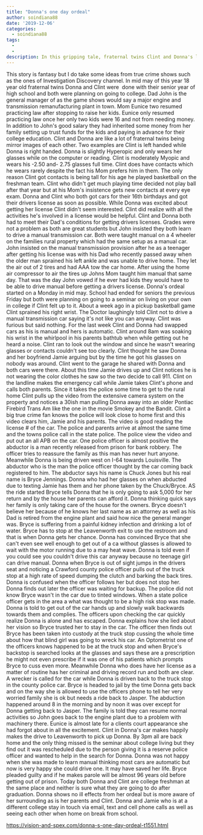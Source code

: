```yaml
---
title: "Donna's one day ordeal"
author: soindiana88
date: '2019-12-06'
categories:
  - soindiana88
tags:
  - 
  - 
description: In this gripping tale, fraternal twins Clint and Donna's lives take a dark turn when Donna is abducted, setting off a thrilling investigation.
---
```

This story is fantasy but I do take some ideas from true crime shows such as the ones of Investigation Discovery channel.
In mid may of this year 18 year old fraternal twins Donna and Clint were  done with their senior year of high school and both were planning on going to college. Dad John is the general manager of as the game shows would say a major engine and transmission remanufacturing plant in town. Mom Eunice two resumed practicing law after stopping to raise her kids. Eunice only resumed practicing law once her only two kids were 16 and not from needing money. In addition to John's good salary they had inherited some money from her family setting up trust funds for the kids and paying in advance for their college education.
Clint and Donna are like a lot of fraternal twins being mirror images of each other. Two examples are Clint is left handed while Donna is right handed. Donna is slightly Hyperopic and only wears her glasses while on the computer or reading. Clint is moderately Myopic and wears his -2.50 and- 2.75 glasses full time. Clint does have contacts which he wears rarely despite the fact his Mom prefers him in them. The only reason Clint got contacts is being tall for his age he played basketball on the freshman team. Clint who didn't get much playing time decided not play ball after that year but at his Mom's insistence gets new contacts at every eye exam.
Donna and Clint who both got cars for their 16th birthdays and got their drivers license as soon as possible. While Donna was excited about getting her license Clint didn't seem interested. Clint did realize with all the activities he's involved in a license would be helpful. Clint and Donna both had to meet their Dad's conditions for getting drivers licenses. Grades were not a problem as both are great students but John insisted they both learn to drive a manual transmission car. Both were taught manual on a 4 wheeler on the families rural property which had the same setup as a manual car. John insisted on the manual transmission provision after he as a teenager after getting his license was with his Dad who recently passed away when the older man sprained his left ankle and was unable to drive home. They let the air out of 2 tires and had AAA tow the car home. After using the home air compressor to air the tires up Johns Mom taught him manual that same day. That was the day John vowed if he ever had kids they would have to be able to drive manual before getting a drivers license.
Donna's ordeal started on a Monday in mid may. School had ended for seniors the previous Friday but both were planning on going to a seminar on living on your own in college if Clint felt up to it. About a week ago in a pickup basketball game Clint sprained his right wrist. The Doctor laughingly told Clint not to drive a manual transmission car saying it's not like you can anyway. Clint was furious but said nothing. For the last week Clint and Donna had swapped cars as his is manual and hers is automatic. Clint around 8am was soaking his wrist in the whirlpool in his parents bathtub when while getting out he heard a noise. Clint ran to look out the window and since he wasn't wearing glasses or contacts couldn't see too clearly. Clint thought he saw Donna and her boyfriend Jamie arguing but by the time he got his glasses on nobody was around. Clint went to the garage he shared with Donna and both cars were there. About this time Jamie drives up and Clint notices he is not wearing the color clothes he saw so the two decide to call 911. Clint on the landline makes the emergency call while Jamie takes Clint's phone and calls both parents. Since it takes the police some time to get to the rural home Clint pulls up the video from the extensive camera system on the property and notices a 30ish man pulling Donna away into an older Pontiac Firebird Trans Am like the one in the movie Smokey and the Bandit. Clint a big true crime fan knows the police will look close to home first and this video clears him, Jamie and his parents. The video is good reading the license # of the car. The police and parents arrive at almost the same time and the towns police call in the state police. The police view the video and put out an all APB on the car. One police officer is almost positive the abductor is a man recently released from prison for bank robbery. The officer tries to reassure the family as this man has never hurt anyone.
Meanwhile Donna is being driven west on I-64 towards Louisville. The abductor who is the man the police officer thought by the car coming back registered to him. The abductor says his name is Chuck Jones but his real name is Bryce Jennings. Donna who had her glasses on when abducted due to texting Jamie has them and her phone taken by the Chuck/Bryce. AS the ride started Bryce tells Donna that he is only going to ask 5,000 for her return and by the house her parents can afford it. Donna thinking quick says her family is only taking care of the house for the owners. Bryce doesn't believe her because of he knows her last name as an attorney as well as his Dad is retired from the engine plant and said how nice the general manger was. Bryce is suffering from a painful kidney infection and drinking a lot of water. Bryce has to stop at the Leavenworth exit to use the restroom and that is when Donna gets her chance. Donna has convinced Bryce that she can't even see well enough to get out of a ca without glasses is allowed to wait with the motor running due to a may heat wave. Donna is told even if you could see you couldn't drive this car anyway because no teenage girl can drive manual. Donna when Bryce is out of sight jumps in the drivers seat and noticing a Crawford county police officer pulls out of the truck stop at a high rate of speed dumping the clutch and barking the back tires. Donna is confused when the officer follows her but does not stop her. Donna finds out later the officer was waiting for backup. The police did not know Bryce wasn't in the car due to tinted windows. When a state police officer gets in the area a what was thought to be a high risk stop was made. Donna is told to get out of the car hands up and slowly walk backwards towards them and complies. The officers upon checking the car quickly realize Donna is alone and has escaped. Donna explains how she lied about her vision so Bryce trusted her to stay in the car. The officer then finds out Bryce has been taken into custody at the truck stop cussing the whole time about how that blind girl was going to wreck his car. An Optometrist one of the officers knows happened to be at the truck stop and when Bryce's backstop is searched looks at the glasses and says these are a prescription he might not even prescribe if it was one of his patients which prompts Bryce to cuss even more. Meanwhile Donna who does have her license as a matter of routine has her criminal and driving record run and both are clear. A wrecker is called for the car while Donna is driven back to the truck stop in the county police car. Bryce is headed to jail by the time Donna gets back and on the way she is allowed to use the officers phone to tell her very worried family she is ok but needs a ride back to Jasper.
The abduction happened around 8 in the morning and by noon it was over except for Donna getting back to Jasper. The family is told they can resume normal activities so John goes back to the engine plant due to a problem with machinery there. Eunice is almost late for a clients court appearance she had forgot about in all the excitement. Clint in Donna's car makes happily makes the drive to Leavenworth to pick up Donna. By 3pm all are back home and the only thing missed is the seminar about college living but they find out it was rescheduled due to the person giving it is a reserve police officer and wanted to help in the search for Donna.
Donna was not happy when she was made to learn manual thinking most cars are automatic but now is very happy she could drive one. It may have saved her life. Bryce pleaded guilty and if he makes parole will be almost 96 years old before getting out of prison.
Today both Donna and Clint are college freshman at the same place and neither is sure what they are going to do after graduation. Donna shows no ill effects from her ordeal but is more aware of her surrounding as is her parents and Clint. Donna and Jamie who is at a different college stay in touch via email, text and cell phone calls as well as seeing each other when home on break from school.

https://vision-and-spex.com/donna-s-one-day-ordeal-t1551.html
